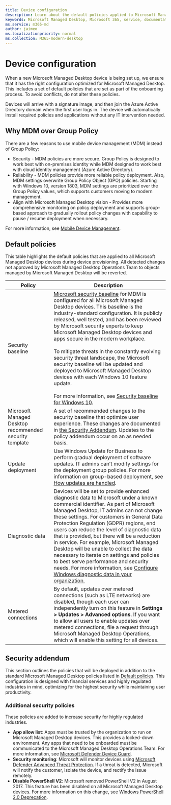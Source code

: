 ```yaml
---
title: Device configuration 
description: Learn about the default policies applied to Microsoft Managed Desktop devices.
keywords: Microsoft Managed Desktop, Microsoft 365, service, documentation
ms.service: m365-md
author: jaimeo
ms.localizationpriority: normal
ms.collection: M365-modern-desktop
---
```


# Device configuration


<!--This topic is the target for a "Learn more" link in the Enterprise Agreement (aka.ms/dev-config); do not delete.-->

<!-- Device configuration and Security Addendum-->

When a new Microsoft Managed Desktop device is being set up, we ensure that it has the right configuration optimized for Microsoft Managed Desktop. This includes a set of default policies that are set as part of the onboarding process. To avoid conflicts, do not alter these policies. 

Devices will arrive with a signature image, and then join the Azure Active Directory domain when the first user logs in. The device will automatically install required policies and applications without any IT intervention needed.

## Why MDM over Group Policy

There are a few reasons to use mobile device management (MDM) instead of Group Policy:

- Security - MDM policies are more secure. Group Policy is designed to work best with on-premises identity while MDM designed to work best with cloud identity management (Azure Active Directory).
- Reliability - MDM policies provide more reliable policy deployment. Also, MDM settings overwrite Group Policy Object (GPO) policies. Starting with Windows 10, version 1803, MDM settings are prioritized over the Group Policy values, which supports customers moving to modern management. 
- Align with Microsoft Managed Desktop vision - Provides more comprehensive monitoring on policy deployment and supports group-based approach to gradually rollout policy changes with capability to pause / resume deployment when necessary.

For more information, see [Mobile Device Management](https://docs.microsoft.com/windows/client-management/mdm/). 

## Default policies

This table highlights the default policies that are applied to all Microsoft Managed Desktop devices during device provisioning. All detected changes not approved by Microsoft Managed Desktop Operations Team to objects managed by Microsoft Managed Desktop will be reverted.

Policy | Description
--- | ---
Security baseline | [Microsoft security baseline](https://docs.microsoft.com/windows/device-security/windows-security-baselines) for MDM is configured for all Microsoft Managed Desktop devices. This baseline is the industry-standard configuration. It is publicly released, well tested, and has been reviewed by Microsoft security experts to keep Microsoft Managed Desktop devices and apps secure in the modern workplace. <br><br>To mitigate threats in the constantly evolving security threat landscape, the Microsoft security baseline will be updated and deployed to Microsoft Managed Desktop devices with each Windows 10 feature update.<br><br>For more information, see [Security baseline for Windows 10](https://blogs.technet.microsoft.com/secguide/2017/10/18/security-baseline-for-windows-10-fall-creators-update-v1709-final/).
Microsoft Managed Desktop recommended security template | A set of recommended changes to the security baseline that optimize user experience.  These changes are documented in [the Security Addendum](#security-addendum). Updates to the policy addendum occur on an as needed basis.  
Update deployment | Use Windows Update for Business to perform gradual deployment of software updates. IT admins can’t modify settings for the deployment group policies. For more information on group-based deployment, see [How updates are handled](../working-with-managed-desktop/updates.md).
Diagnostic data | Devices will be set to provide enhanced diagnostic data to Microsoft under a known commercial identifier. As part of Microsoft Managed Desktop, IT admins can not change these settings. For customers in General Data Protection Regulation (GDPR) regions, end users can reduce the level of diagnostic data that is provided, but there will be a reduction in service. For example, Microsoft Managed Desktop will be unable to collect the data necessary to iterate on settings and policies to best serve performance and security needs. For more information, see [Configure Windows diagnostic data in your organization.](https://docs.microsoft.com/windows/privacy/configure-windows-diagnostic-data-in-your-organization#enhanced-level)
Metered connections | By default, updates over metered connections (such as LTE networks) are disabled, though each user can independently turn on this feature in **Settings > Updates > Advanced options**. If you want to allow all users to enable updates over metered connections, file a request through Microsoft Managed Desktop Operations, which will enable this setting for all devices.

 ## Security addendum

 This section outlines the policies that will be deployed in addition to the standard Microsoft Managed Desktop policies listed in [Default policies](#default-policies). This configuration is designed with financial services and highly regulated industries in mind, optimizing for the highest security while maintaining user productivity.

 ### Additional security policies

 These policies are added to increase security for highly regulated industries. 
 - **App allow list**: Apps must be trusted by the organization to run on Microsoft Managed Desktop devices. This provides a locked-down environment. Any apps that need to be onboarded must be communicated to the Microsoft Managed Desktop Operations Team. For more information, see [Microsoft Defender Device Guard](https://docs.microsoft.com/windows/device-security/device-guard/device-guard-deployment-guide).
 - **Security monitoring**: Microsoft will monitor devices using [Microsoft Defender Advanced Threat Protection](https://docs.microsoft.com/windows/security/threat-protection/windows-defender-atp/windows-defender-advanced-threat-protection). If a threat is detected, Microsoft will notify the customer, isolate the device, and rectify the issue remotely. 
 - **Disable PowerShell V2**: Microsoft removed PowerShell V2 in August 2017. This feature has been disabled on all Microsoft Managed Desktop devices. For more information on this change, see [Windows PowerShell 2.0 Deprecation](https://devblogs.microsoft.com/powershell/windows-powershell-2-0-deprecation/).
